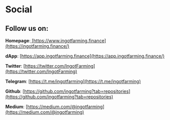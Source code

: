 # Social

## Follow us on:

**Homepage**:[ ](https://www.ingotfarming.finance/)[https://www.ingotfarming.finance](https://ingotfarming.finance/)

**dApp**: [https://app.ingotfarming.finance](https://app.ingotfarming.finance/)

**Twitter**: [https://twitter.com/IngotFarming](https://twitter.com/IngotFarming)

**Telegram**: [https://t.me/ingotfarming](https://t.me/ingotfarming)

**Github**: [https://github.com/ingotfarming?tab=repositories](https://github.com/ingotfarming?tab=repositories)

**Medium**: [https://medium.com/@ingotfarming](https://medium.com/@ingotfarming)


